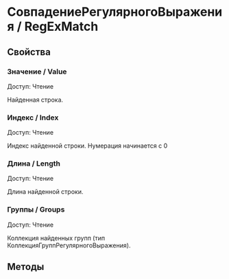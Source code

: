 
# СовпадениеРегулярногоВыражения / RegExMatch

## Свойства
    
### Значение / Value
Доступ: Чтение
    
    
Найденная строка.


  
  
### Индекс / Index
Доступ: Чтение
    
    
Индекс найденной строки. Нумерация начинается с 0


  
  
### Длина / Length
Доступ: Чтение
    
    
Длина найденной строки.


  
  
### Группы / Groups
Доступ: Чтение
    
    
Коллекция найденных групп (тип КоллекцияГруппРегулярногоВыражения).


  
  
## Методы
    